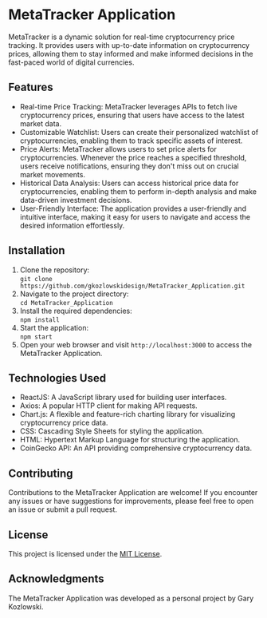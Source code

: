 
<body>
  <h1>MetaTracker Application</h1>

  <p>MetaTracker is a dynamic solution for real-time cryptocurrency price tracking. It provides users with up-to-date information on cryptocurrency prices, allowing them to stay informed and make informed decisions in the fast-paced world of digital currencies.</p>

  <h2>Features</h2>
  <ul>
    <li>Real-time Price Tracking: MetaTracker leverages APIs to fetch live cryptocurrency prices, ensuring that users have access to the latest market data.</li>
    <li>Customizable Watchlist: Users can create their personalized watchlist of cryptocurrencies, enabling them to track specific assets of interest.</li>
    <li>Price Alerts: MetaTracker allows users to set price alerts for cryptocurrencies. Whenever the price reaches a specified threshold, users receive notifications, ensuring they don't miss out on crucial market movements.</li>
    <li>Historical Data Analysis: Users can access historical price data for cryptocurrencies, enabling them to perform in-depth analysis and make data-driven investment decisions.</li>
    <li>User-Friendly Interface: The application provides a user-friendly and intuitive interface, making it easy for users to navigate and access the desired information effortlessly.</li>
  </ul>

  <h2>Installation</h2>
  <ol>
    <li>Clone the repository:<br><code>git clone https://github.com/gkozlowskidesign/MetaTracker_Application.git</code></li>
    <li>Navigate to the project directory:<br><code>cd MetaTracker_Application</code></li>
    <li>Install the required dependencies:<br><code>npm install</code></li>
    <li>Start the application:<br><code>npm start</code></li>
    <li>Open your web browser and visit <code>http://localhost:3000</code> to access the MetaTracker Application.</li>
  </ol>

  <h2>Technologies Used</h2>
  <ul>
    <li>ReactJS: A JavaScript library used for building user interfaces.</li>
    <li>Axios: A popular HTTP client for making API requests.</li>
    <li>Chart.js: A flexible and feature-rich charting library for visualizing cryptocurrency price data.</li>
    <li>CSS: Cascading Style Sheets for styling the application.</li>
    <li>HTML: Hypertext Markup Language for structuring the application.</li>
    <li>CoinGecko API: An API providing comprehensive cryptocurrency data.</li>
  </ul>

  <h2>Contributing</h2>
  <p>Contributions to the MetaTracker Application are welcome! If you encounter any issues or have suggestions for improvements, please feel free to open an issue or submit a pull request.</p>

  <h2>License</h2>
  <p>This project is licensed under the <a href="LICENSE">MIT License</a>.</p>

  <h2>Acknowledgments</h2>
  <p>The MetaTracker Application was developed as a personal project by Gary Kozlowski.</p>
</body>
</html>
